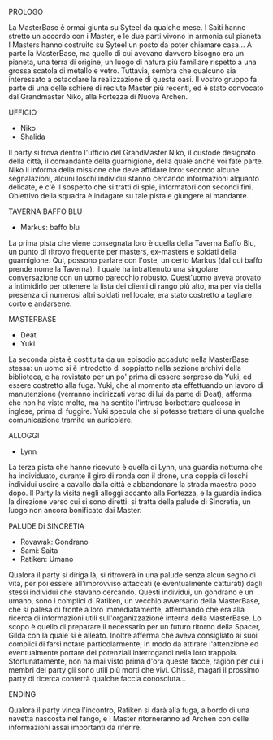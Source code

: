 PROLOGO

La MasterBase è ormai giunta su Syteel da qualche mese. I Saiti hanno stretto un accordo con i Master, e le due parti vivono in armonia sul pianeta.
I Masters hanno costruito su Syteel un posto da poter chiamare casa... A parte la MasterBase, ma quello di cui avevano davvero bisogno era un pianeta, una terra di origine, un luogo di natura più familiare rispetto a una grossa scatola di metallo e vetro.
Tuttavia, sembra che qualcuno sia interessato a ostacolare la realizzazione di questa oasi. Il vostro gruppo fa parte di una delle schiere di reclute Master più recenti, ed è stato convocato dal Grandmaster Niko, alla Fortezza di Nuova Archen.

UFFICIO

 - Niko
 - Shalida

Il party si trova dentro l'ufficio del GrandMaster Niko, il custode designato della città, il comandante della guarnigione, della quale anche voi fate parte.
Niko li informa della missione che deve affidare loro: secondo alcune segnalazioni, alcuni loschi individui stanno cercando informazioni alquanto delicate, e c'è il sospetto che si tratti di spie, informatori con secondi fini. Obiettivo della squadra è indagare su tale pista e giungere al mandante.

TAVERNA BAFFO BLU
 - Markus: baffo blu

La prima pista che viene consegnata loro è quella della Taverna Baffo Blu, un punto di ritrovo frequente per masters, ex-masters e soldati della guarnigione. Qui, possono parlare con l'oste, un certo Markus (dal cui baffo prende nome la Taverna), il quale ha intrattenuto una singolare conversazione con un uomo parecchio robusto. Quest'uomo aveva provato a intimidirlo per ottenere la lista dei clienti di rango più alto, ma per via della presenza di numerosi altri soldati nel locale, era stato costretto a tagliare corto e andarsene.

MASTERBASE
 - Deat
 - Yuki

La seconda pista è costituita da un episodio accaduto nella MasterBase stessa: un uomo si è introdotto di soppiatto nella sezione archivi della biblioteca, e ha rovistato per un po' prima di essere sorpreso da Yuki, ed essere costretto alla fuga. Yuki, che al momento sta effettuando un lavoro di manutenzione (verranno indirizzati verso di lui da parte di Deat), afferma che non ha visto molto, ma ha sentito l'intruso borbottare qualcosa in inglese, prima di fuggire. Yuki specula che si potesse trattare di una qualche comunicazione tramite un auricolare.

ALLOGGI
 - Lynn

La terza pista che hanno ricevuto è quella di Lynn, una guardia notturna che ha individuato, durante il giro di ronda con il drone, una coppia di loschi individui uscire a cavallo dalla città e abbandonare la strada maestra poco dopo. Il Party la visita negli alloggi accanto alla Fortezza, e la guardia indica la direzione verso cui si sono diretti: si tratta della palude di Sincretia, un luogo non ancora bonificato dai Master.

PALUDE Di SINCRETIA
 - Rovawak: Gondrano
 - Sami: Saita
 - Ratiken: Umano

Qualora il party si diriga là, si ritroverà in una palude senza alcun segno di vita, per poi essere all'improvviso attaccati (e eventualmente catturati) dagli stessi individui che stavano cercando.
Questi individui, un gondrano e un umano, sono i complici di Ratiken, un vecchio avversario della MasterBase, che si palesa di fronte a loro immediatamente, affermando che era alla ricerca di informazioni utili sull'organizzazione interna della MasterBase. Lo scopo è quello di preparare il necessario per un futuro ritorno della Spacer, Gilda con la quale si è alleato. Inoltre afferma che aveva consigliato ai suoi complici di farsi notare particolarmente, in modo da attirare l'attenzione ed eventualmente portare dei potenziali interrogandi nella loro trappola.
Sfortunatamente, non ha mai visto prima d'ora queste facce, ragion per cui i membri del party gli sono utili più morti che vivi. Chissà, magari il prossimo party di ricerca conterrà qualche faccia conosciuta...

ENDING

Qualora il party vinca l'incontro, Ratiken si darà alla fuga, a bordo di una navetta nascosta nel fango, e i Master ritorneranno ad Archen con delle informazioni assai importanti da riferire.